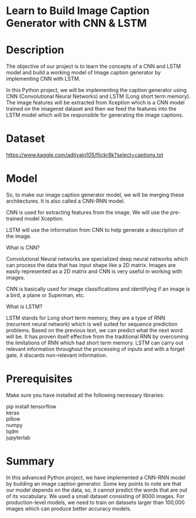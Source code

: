 # Learn to Build Image Caption Generator with CNN & LSTM 

# Description
The objective of our project is to learn the concepts of a CNN and LSTM model and build a working model of Image caption generator by implementing CNN with LSTM. 

In this Python project, we will be implementing the caption generator using CNN (Convolutional Neural Networks) and LSTM (Long short term memory). The image features will be extracted from Xception which is a CNN model trained on the imagenet dataset and then we feed the features into the LSTM model which will be responsible for generating the image captions. 

 # Dataset
 https://www.kaggle.com/adityajn105/flickr8k?select=captions.txt
 
 # Model
 
 So, to make our image caption generator model, we will be merging these architectures. It is also called a CNN-RNN model. 

CNN is used for extracting features from the image. We will use the pre-trained model Xception. 

LSTM will use the information from CNN to help generate a description of the image. 


What is CNN?

Convolutional Neural networks are specialized deep neural networks which can process the data that has input shape like a 2D matrix. Images are easily represented as a 2D matrix and CNN is very useful in working with images.

CNN is basically used for image classifications and identifying if an image is a bird, a plane or Superman, etc.

What is LSTM?

LSTM stands for Long short term memory, they are a type of RNN (recurrent neural network) which is well suited for sequence prediction problems. Based on the previous text, we can predict what the next word will be. It has proven itself effective from the traditional RNN by overcoming the limitations of RNN which had short term memory. LSTM can carry out relevant information throughout the processing of inputs and with a forget gate, it discards non-relevant information.

# Prerequisites

Make sure you have installed all the following necessary libraries:

  pip install tensorflow<br/>
keras<br/>
pillow<br/>
numpy<br/>
tqdm<br/>
jupyterlab

# Summary

In this advanced Python project, we have implemented a CNN-RNN model by building an image caption generator. Some key points to note are that our model depends on the data, so, it cannot predict the words that are out of its vocabulary. We used a small dataset consisting of 8000 images. For production-level models, we need to train on datasets larger than 100,000 images which can produce better accuracy models.
